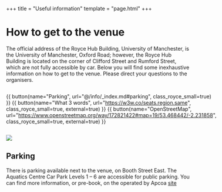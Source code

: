 +++
title = "Useful information"
template = "page.html"
+++

# How to get to the venue

The official address of the Royce Hub Building, University of Manchester, is the University of Manchester, Oxford Road; however, the Royce Hub Building is located on the corner of Clifford Street and Rumford Street, which are not fully accessible by car. Below you will find some inexhaustive information on how to get to the venue. Please direct your questions to the organisers.

<div style="display: flex;flex-wrap: wrap;flex-direction: row;align-content: center;align-items: center;justify-content: space-evenly;">

{{ button(name="Parking", url="@/info/_index.md#parking", class_royce_small=true) }} {{ button(name="What 3 words", url="https://w3w.co/seats.region.same", class_royce_small=true, external=true) }} {{ button(name="OpenStreetMap", url="https://www.openstreetmap.org/way/172821422#map=19/53.468442/-2.231858", class_royce_small=true, external=true) }}
<div>

![](/images/Royce_Hub_Travel_Info.png)



## Parking

There is parking available next to the venue, on Booth Street East. The Aquatics Centre Car Park Levels 1 – 6 are accessible for public parking. You can find more information, or pre-book, on the operated by Apcoa [site](https://www.apcoa.co.uk/parking-in/manchester/aquatics-centre/)
